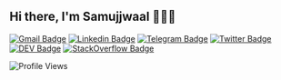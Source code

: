 ## Hi there, I'm Samujjwaal 👋👨‍💻

[![Gmail Badge](https://img.shields.io/badge/-sdey9@uic.edu-c14438?style=flat&logo=Gmail&logoColor=white)](mailto:sdey9@uic.edu "Connect via Email")
[![Linkedin Badge](https://img.shields.io/badge/-Samujjwaal%20Dey-0072b1?style=flat&logo=Linkedin&logoColor=white)](https://www.linkedin.com/in/samujjwaal/ "Connect on LinkedIn")
[![Telegram Badge](https://img.shields.io/badge/-@daftdey-0088CC?style=flat&logo=Telegram&logoColor=white)](https://t.me/daftdey "Contact on Telegram")
[![Twitter Badge](https://img.shields.io/badge/-@samujjwaal-00acee?style=flat&logo=Twitter&logoColor=white)](https://twitter.com/intent/follow?screen_name=samujjwaal "Follow on Twitter")
[![DEV Badge](https://img.shields.io/badge/-samujjwaal-0A0A0A?style=flat&logo=dev.to&logoColor=white)](https://dev.to/samujjwaal)
[![StackOverflow Badge](https://img.shields.io/badge/-daftdey-FE7A16?style=flat&logo=Stack%20Overflow&logoColor=white&)](https://stackoverflow.com/users/12843322/daftdey?tab=profile)




<!--
**samujjwaal/samujjwaal** is a ✨ _special_ ✨ repository because its `README.md` (this file) appears on your GitHub profile.
<a href="https://piraces.dev/"><img alt="Robot logo" src="https://github.com/piraces/piraces/raw/master/robot_dark.png" align="right" height="150" /></a>
Here are some ideas to get you started:

- 🔭 I’m currently working on ...
- 🌱 I’m currently learning ...
- 👯 I’m looking to collaborate on ...
- 🤔 I’m looking for help with ...
- 💬 Ask me about ...
- 📫 How to reach me: ...
- 😄 Pronouns: ...
- ⚡ Fun fact: ...
[![Soundcloud Badge](https://img.shields.io/badge/-Soundcloud-FE5000?style=flat-square&logo=Soundcloud&logoColor=white)](https://soundcloud.com/daftdey)
[![Spotify Badge](https://img.shields.io/badge/-Spotify-1DB954?style=flat-square&logo=Spotify&logoColor=white)](https://open.spotify.com/user/22ydzsykc57ailqsqbn4ycwsq)
[![YouTube Badge](https://img.shields.io/badge/-YouTube-FF0000?style=flat-square&logo=YouTube&logoColor=white)](https://www.youtube.com/SamujjwaalDeyJEDI/playlists)
[![Messenger Badge](https://img.shields.io/badge/-Messenger-0078FF?style=flat-square&logo=Messenger&logoColor=white)](https://m.me/samujjwaal)
[![Instagram Badge](https://img.shields.io/badge/-Instagram-C13584?style=flat-square&logo=Instagram&logoColor=white)](https://www.instagram.com/daftdey/)
[![Whatsapp Badge](https://img.shields.io/badge/-Whatsapp-4AC959?style=flat-square&logo=whatsapp&logoColor=white)](https://wa.me/13129754411?text=Hi!)
[![Reddit Badge](https://img.shields.io/badge/-u/daftdey-FF4500?style=flat-square&logo=Reddit&logoColor=white)](https://www.reddit.com/user/daftdey/ "Find on Reddit")
![visitors](https://visitor-badge.glitch.me/badge?page_id=samujjwaal.samujjwaal)
[![HitCount](http://hits.dwyl.com/samujjwaal/samujjwaal.svg)](http://hits.dwyl.com/samujjwaal/samujjwaal)
![Repo Views](https://views.whatilearened.today/views/github/samujjwaal/samujjwaal.svg?cache=remove)
<img height="20" src="https://raw.githubusercontent.com/github/explore/80688e429a7d4ef2fca1e82350fe8e3517d3494d/topics/python/python.png">
<img height="20" src="https://raw.githubusercontent.com/github/explore/80688e429a7d4ef2fca1e82350fe8e3517d3494d/topics/scala/scala.png">
-->
![Profile Views](https://komarev.com/ghpvc/?username=samujjwaal&color=blue)
